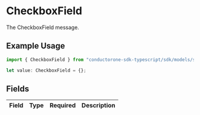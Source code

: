 # CheckboxField

The CheckboxField message.

## Example Usage

```typescript
import { CheckboxField } from "conductorone-sdk-typescript/sdk/models/shared";

let value: CheckboxField = {};
```

## Fields

| Field       | Type        | Required    | Description |
| ----------- | ----------- | ----------- | ----------- |